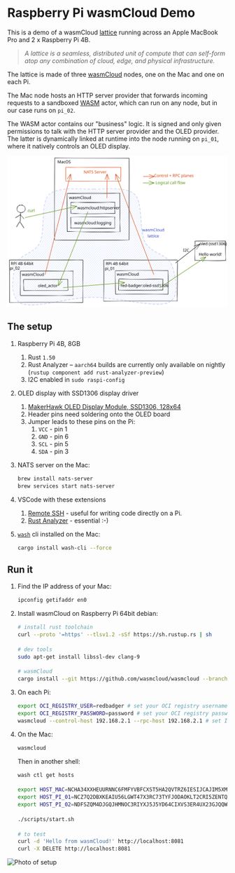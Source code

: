 # Raspberry Pi wasmCloud Demo

This is a demo of a wasmCloud [lattice](https://www.wasmcloud.dev/reference/lattice) running across an Apple MacBook Pro and 2 x Raspberry Pi 4B.

> _A lattice is a seamless, distributed unit of compute that can self-form atop any combination of cloud, edge, and physical infrastructure._

The lattice is made of three [wasmCloud](https://wasmcloud.dev/) nodes, one on the Mac and one on each Pi.

The Mac node hosts an HTTP server provider that forwards incoming requests to a sandboxed [WASM](https://webassembly.org/) actor, which can run on any node, but in our case runs on `pi_02`.

The WASM actor contains our "business" logic. It is signed and only given permissions to talk with the HTTP server provider and the OLED provider. The latter is dynamically linked at runtime into the node running on `pi_01`, where it natively controls an OLED display.

![wasmcloud lattice across Mac and Pi](./docs/wasmcloud-lattice.svg)

## The setup

1. Raspberry Pi 4B, 8GB

   1. Rust `1.50`
   2. Rust Analyzer – `aarch64` builds are currently only available on nightly (`rustup component add rust-analyzer-preview`)
   3. I2C enabled in `sudo raspi-config`

2. OLED display with SSD1306 display driver

   1. [MakerHawk OLED Display Module, SSD1306, 128x64](https://smile.amazon.co.uk/gp/product/B0777HHQDT)
   2. Header pins need soldering onto the OLED board
   3. Jumper leads to these pins on the Pi:
      1. `VCC` - pin 1
      2. `GND` - pin 6
      3. `SCL` - pin 5
      4. `SDA` - pin 3

3. NATS server on the Mac:

   ```sh
   brew install nats-server
   brew services start nats-server
   ```

4. VSCode with these extensions

   1. [Remote SSH](https://code.visualstudio.com/docs/remote/ssh) - useful for writing code directly on a Pi.
   2. [Rust Analyzer](https://marketplace.visualstudio.com/items?itemName=matklad.rust-analyzer) - essential :-)

5. [`wash`](https://github.com/wascc/wash) cli installed on the Mac:

   ```sh
   cargo install wash-cli --force
   ```

## Run it

1. Find the IP address of your Mac:

   ```sh
   ipconfig getifaddr en0
   ```

2. Install wasmCloud on Raspberry Pi 64bit debian:

   ```bash
   # install rust toolchain
   curl --proto '=https' --tlsv1.2 -sSf https://sh.rustup.rs | sh

   # dev tools
   sudo apt-get install libssl-dev clang-9

   # wasmCloud
   cargo install --git https://github.com/wasmcloud/wasmcloud --branch=main
   ```

3. On each Pi:

   ```sh
   export OCI_REGISTRY_USER=redbadger # set your OCI registry username
   export OCI_REGISTRY_PASSWORD=password # set your OCI registry password
   wasmcloud --control-host 192.168.2.1 --rpc-host 192.168.2.1 # set IP addresses to the IP of your Mac (see step 2)
   ```

4. On the Mac:

   ```sh
   wasmcloud
   ```

   Then in another shell:

   ```sh
   wash ctl get hosts

   export HOST_MAC=NCHA34XXHEUURNNC6FMFYVBFCXST5HA2QVTRZ6IESIJCAJIM5XMLGASW # replace with ID of wasmcloud instance on MAC
   export HOST_PI_01=NCZ7Q2DBXKEAIU56LGWT47X3RC73TYFJODAOKLT2CRI5ZENTQF64NXMB # replace with ID of wasmcloud instance on PI_01
   export HOST_PI_02=NDFSZQM4DJGQJHMNOC3RIYXJ5J5YD64CIXVS3ER4UX23GJQQWDS3IGOG # replace with ID of wasmcloud instance on PI_02

   ./scripts/start.sh

   # to test
   curl -d 'Hello from wasmCloud!' http://localhost:8081
   curl -X DELETE http://localhost:8081
   ```

![Photo of setup](docs/wasmcloud.jpg)
